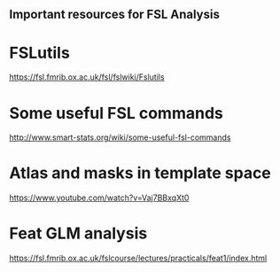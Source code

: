 ## Important resources for FSL Analysis

# FSLutils

https://fsl.fmrib.ox.ac.uk/fsl/fslwiki/Fslutils

# Some useful FSL commands

http://www.smart-stats.org/wiki/some-useful-fsl-commands


# Atlas and masks in template space

https://www.youtube.com/watch?v=Vaj7BBxqXt0

# Feat GLM analysis 

https://fsl.fmrib.ox.ac.uk/fslcourse/lectures/practicals/feat1/index.html
